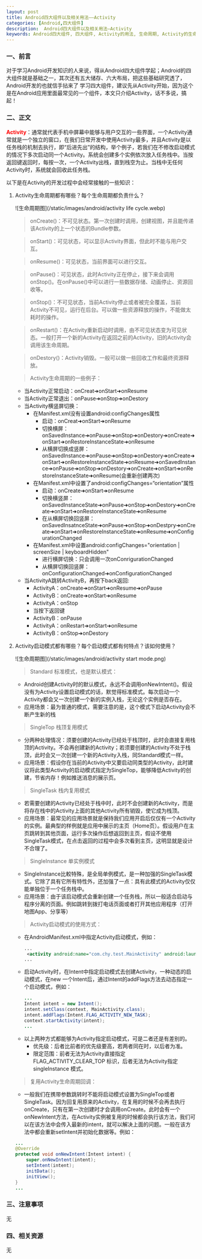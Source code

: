 ```yaml
---
layout: post
title: Android四大组件以及相关用法——Activity
categories: [Android,四大组件]
description:  Android四大组件以及相关用法—Activity
keywords: Android四大组件, 四大组件, Activity的用法, 生命周期, Activity的生命周期, Activity生命周期, Android四大组件
---
```


### 一、前言
对于学习Android开发知识的人来说，得从Android四大组件学起；Android的四大组件就是基础之一，其次还有五大储存、六大布局，把这些基础研究透了，Android开发的也就信手拈来了
学习四大组件，建议先从Activity开始，因为这个是在Android应用里面最常见的一个组件，本文只介绍Activity，话不多说，搞起！

### 二、正文
<span style="color:red;font-weight:bold">Activity</span>：通常就代表手机中屏幕中能够与用户交互的一些界面，一个Activity通常就是一个独立的窗口，在我们日常开发中使用Activity最多，并且Activity是以任务栈的机制去执行，即“后进先出”的结构，举个例子，若我们在不修改启动模式的情况下多次启动同一个Activity。系统会创建多个实例依次放入任务栈中。当按返回键返回时，每按一次，一个Activity出栈，直到栈空为止。当栈中无任何Activity时，系统就会回收此任务栈。

以下是在Activity的开发过程中会经常接触的一些知识：

  1. Activity生命周期都有哪些？每个生命周期都负责什么？

      ![生命周期图](/static/images/android/activity life cycle.webp)

      > onCreate()：不可见状态。第一次创建时调用，创建视图，并且能传递该Activity的上一个状态的Bundle参数。
      
      > onStart()：可见状态，可以显示Activity界面，但此时不能与用户交互。
      
      > onResume()：可见状态，当前界面可以进行交互。
      
      > onPause()：可见状态，此时Activity正在停止，接下来会调用onStop()。在onPause()中可以进行一些数据存储、动画停止、资源回收等。
      
      > onStop()：不可见状态，当前Activity停止或者被完全覆盖，当前Activity不可见，运行在后台。可以做一些资源释放的操作，不能做太耗时的操作。
      
      > onRestart()：在Activity重新启动时调用，由不可见状态变为可见状态。一般打开一个新的Activity在返回之前的Activity，旧的Activity会调用该生命周期。
      
      > onDestory()：Activity销毁。一般可以做一些回收工作和最终资源释放。
      
      > Activity生命周期的一些例子：
        - 当Activity正常启动：onCreat➜onStart➜onResume
        - 当Activity正常退出：onPause➜onStop➜onDestory
        - 当Activity横竖屏切换：
          - 在Manifest.xml没有设置android:configChanges属性
            - 启动：onCreat➜onStart➜onResume
            - 切换横屏：onSavedInstance➜onPause➜onStop➜onDestory➜onCreate➜onStart➜onRestoreInstanceState➜onResume
            - 从横屏切换成竖屏：onSavedInstance➜onPause➜onStop➜onDestory➜onCreate➜onStart➜onRestoreInstanceState➜onResume➜onSavedInstance➜onPause➜onStop➜onDestory➜onCreate➜onStart➜onRestoreInstanceState➜onResume(会重新创建两次)
          - 在Manifest.xml中设置了android:configChanges=“orientation”属性
            - 启动：onCreate➜onStart➜onResume
            - 切换横竖屏：onSavedInstanceState➜onPause➜onStop➜onDestory➜onCreate➜onStart➜onRestoreInstanceState➜onResume
            - 在从横屏切换回竖屏：onSavedInsatnceState➜onPause➜onStop➜onDestpry➜onCreate➜onStart➜onRestoreInstanceState➜onResume➜onConfigurationChanged
          - 在Manifest.xml中设置android:configChanges="orientation \| screenSize \| keyboardHidden"
            - 进行横屏切换：只会调用一次onConrigurationChanged
            - 从横屏切换回竖屏：onConfigurationChanged➜onConfigurationChanged
        - 当ActivityA跳转ActivityB，再按下back返回:
          - ActivityA：onCreate➜onStart➜onResume➜onPause
          - ActivityB：onCreate➜onStart➜onResume
          - ActivityA：onStop
          - 当按下返回键
          - ActivityB：onPause
          - ActivityA：onRestart➜onStart➜onResume
          - ActivityB：onStop➜onDestory

  1. Activity启动模式都有哪些？每个启动模式都有何特点？该如何使用？

      ![生命周期图](/static/images/android/activity start mode.png)

      > Standard 标准模式，也是默认模式：
      - Android创建Activity时的默认模式，永远不会调用onNewIntent()。假设没有为Activity设置启动模式的话，默觉得标准模式。每次启动一个Activity都会又一次创建一个新的实例入栈，无论这个实例是否存在。
      - 应用场景：最为普通的模式，需要注意的是，这个模式下启动Activity会不断产生新的栈

      > SingleTop 栈顶复用模式
      - 分两种处理情况：须要创建的Activity已经处于栈顶时，此时会直接复用栈顶的Activity。不会再创建新的Activity；若须要创建的Activity不处于栈顶，此时会又一次创建一个新的Activity入栈，同Standard模式一样。
      - 应用场景：假设你在当前的Activity中又要启动同类型的Activity，此时建议将此类型Activity的启动模式指定为SingleTop，能够降低Activity的创建，节省内存！例如推送消息的展示页。

      > SingleTask 栈内复用模式
      - 若需要创建的Activity已经处于栈中时，此时不会创建新的Activity，而是将存在栈中的Activity上面的其他Activity所有销毁，使它成为栈顶。
      - 应用场景：最常见的应用场景就是保持我们应用开启后仅仅有一个Activity的实例。最典型的样例就是应用中展示的主页（Home页）。假设用户在主页跳转到其他页面，运行多次操作后想返回到主页，假设不使用SingleTask模式，在点击返回的过程中会多次看到主页，这明显就是设计不合理了。

      > SingleInstance 单实例模式
      - SingleInstance比較特殊，是全局单例模式，是一种加强的SingleTask模式。它除了具有它所有特性外，还加强了一点：具有此模式的Activity仅仅能单独位于一个任务栈中。
      - 应用场景：由于该启动模式会重新创建一个任务栈，所以一般适合启动与程序分离的页面。例如跳转到拨打电话页面或者打开其他应用程序（打开地图App、分享等）

      > Activity启动模式的使用方式：
      - 在AndroidManifest.xml中指定Activity启动模式，例如：
        ```xml
        ...
         <activity android:name="com.chy.test.MainActivity" android:launchMode="singleTask"/>
        ...
        ```
      - 启动Activity时，在Intent中指定启动模式去创建Activity，一种动态的启动模式，在new 一个Intent后，通过Intent的addFlags方法去动态指定一个启动模式，例如：
        ```java
        ...
        Intent intent = new Intent();
        intent.setClass(context, MainActivity.class);
        intent.addFlags(Intent.FLAG_ACTIVITY_NEW_TASK);
        context.startActivity(intent);
        ...
        ```
      - 以上两种方式都能够为Activity指定启动模式，可是二者还是有差别的。
        * 优先级：后者比前者的优先级要高，若两者同在时，以后者为准。
        * 限定范围：前者无法为Activity直接指定 FLAG_ACTIVITY_CLEAR_TOP 标识，后者无法为Activity指定 singleInstance 模式。

      > 复用Activity生命周期回调：
      - 一般我们在携带参数跳转时不能将启动模式设置为SingleTop或者SingleTask。因为回复用原来的Activity，在复用的时候不会再去执行onCreate，只有在第一次创建时才会调用onCreate。此时会有一个onNewIntent方法，在Activity实例被复用的时候都会执行该方法，我们可以在该方法中会传入最新的intent，就可以解决上面的问题。一般在该方法中都会重新setIntent并初始化数据等。例如：
      ```java
      ...
      @Override
      protected void onNewIntent(Intent intent) {
          super.onNewIntent(intent);
          setIntent(intent);
          initData();
          initView();
      }
      ...
      ```


### 三、注意事项
无

### 四、相关资源
无
